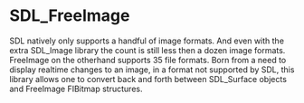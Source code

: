 # SDL_FreeImage
SDL natively only supports a handful of image formats. And even with the extra SDL_Image library the count is still less then a dozen image formats. FreeImage on the otherhand supports 35 file formats. Born from a need to display realtime changes to an image, in a format not supported by SDL, this library allows one to convert back and forth between SDL_Surface objects and FreeImage FIBitmap structures. 
